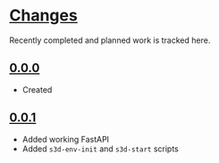 # [Changes](https://www.s3d.club/changes/)
Recently completed and planned work is tracked here.

## [0.0.0](.)
- Created

## [0.0.1](.)
- Added working FastAPI
- Added `s3d-env-init` and `s3d-start` scripts
